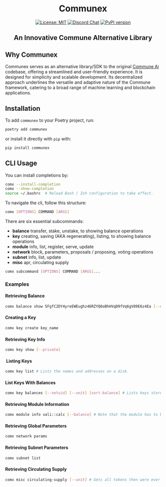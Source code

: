<div align="center">

# **Communex**

[![License: MIT](https://img.shields.io/badge/License-MIT-yellow.svg)](https://opensource.org/licenses/MIT)
[![Discord Chat](https://img.shields.io/badge/discord-join%20chat-blue.svg)](https://discord.com/invite/DgjvQXvhqf)
[![PyPI version](https://badge.fury.io/py/communex.svg)](https://pypi.org/project/communex/)

## An Innovative Commune Alternative Library

</div>

## Why Communex

Communex serves as an alternative library/SDK to the original [Commune
Ai](https://github.com/commune-ai/commune) codebase, offering a streamlined and
user-friendly experience. It is designed for simplicity and scalable development. Its
decentralized approach underlines the versatile and adaptive nature of the
Commune framework, catering to a broad range of machine learning and blockchain
applications.

## Installation

To add `communex` to your Poetry project, run:

```sh
poetry add communex
```

or install it directly with `pip` with:

```sh
pip install communex
```

## CLI Usage

You can install completions by:

```sh
comx --install-completion
comx --show-completion
source ~/.bashrc  # Reload Bash / Zsh configuration to take effect.
```

To navigate the cli, follow this structure:

```sh
comx [OPTIONS] COMMAND [ARGS]
```

There are six essential subcommands:

- **balance** transfer, stake, unstake, to showing balance operations
- **key** creating, saving (AKA regenerating), listing, to showing balance operations
- **module** info, list, register, serve, update
- **network** block, parameters, proposals / proposing, voting operations
- **subnet** info, list, update
- **misc** apr, circulating supply

```sh
comx subcommand [OPTIONS] COMMAND [ARGS]...
```

### Examples

#### Retrieving Balance

```sh
comx balance show 5FgfC2DY4yreEWEughz46RZYQ8oBhHVqD9fVq6gV89E6z4Ea [--netuid] [--unit]# Staked, free, total balance.
```

#### Creating a Key

```sh
comx key create key_name
```

#### Retrieving Key Info

```sh
comx key show [--private]
```

####  Listing Keys

```sh
comx key list # Lists the names and addresses on a disk.
```

#### List Keys With Balances

```sh
comx key balances [--netuid] [--unit] [sort-balance] # Lists keys stored on a disk with their balance (staked, free, sum), ability to sort by the different type of balance.
```

#### Retrieving Module Information

```sh
comx module info vali::calc [--balance] # Note that the module has to be registered on the network. Otherwise, an error will be thrown.
```

#### Retrieving Global Parameters

```sh
comx network params
```

#### Retrieving Subnet Parameters

```sh
comx subnet list
```

#### Retrieving Circulating Supply

```sh
comx misc circulating-supply [--unit] # Gets all tokens then were ever emitted - burned
```
